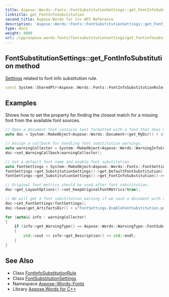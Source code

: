 ```yaml
---
title: Aspose::Words::Fonts::FontSubstitutionSettings::get_FontInfoSubstitution method
linktitle: get_FontInfoSubstitution
second_title: Aspose.Words for C++ API Reference
description: 'Aspose::Words::Fonts::FontSubstitutionSettings::get_FontInfoSubstitution method. Settings related to font info substitution rule in C++.'
type: docs
weight: 4000
url: /cpp/aspose.words.fonts/fontsubstitutionsettings/get_fontinfosubstitution/
---
```

## FontSubstitutionSettings::get_FontInfoSubstitution method


[Settings](../../../aspose.words.settings/) related to font info substitution rule.

```cpp
const System::SharedPtr<Aspose::Words::Fonts::FontInfoSubstitutionRule> & Aspose::Words::Fonts::FontSubstitutionSettings::get_FontInfoSubstitution() const
```


## Examples



Shows how to set the property for finding the closest match for a missing font from the available font sources. 
```cpp
// Open a document that contains text formatted with a font that does not exist in any of our font sources.
auto doc = System::MakeObject<Aspose::Words::Document>(get_MyDir() + u"Missing font.docx");

// Assign a callback for handling font substitution warnings.
auto warningCollector = System::MakeObject<Aspose::Words::WarningInfoCollection>();
doc->set_WarningCallback(warningCollector);

// Set a default font name and enable font substitution.
auto fontSettings = System::MakeObject<Aspose::Words::Fonts::FontSettings>();
fontSettings->get_SubstitutionSettings()->get_DefaultFontSubstitution()->set_DefaultFontName(u"Arial");
fontSettings->get_SubstitutionSettings()->get_FontInfoSubstitution()->set_Enabled(true);

// Original font metrics should be used after font substitution.
doc->get_LayoutOptions()->set_KeepOriginalFontMetrics(true);

// We will get a font substitution warning if we save a document with a missing font.
doc->set_FontSettings(fontSettings);
doc->Save(get_ArtifactsDir() + u"FontSettings.EnableFontSubstitution.pdf");

for (auto&& info : warningCollector)
{
    if (info->get_WarningType() == Aspose::Words::WarningType::FontSubstitution)
    {
        std::cout << info->get_Description() << std::endl;
    }
}
```

## See Also

* Class [FontInfoSubstitutionRule](../../fontinfosubstitutionrule/)
* Class [FontSubstitutionSettings](../)
* Namespace [Aspose::Words::Fonts](../../)
* Library [Aspose.Words for C++](../../../)
